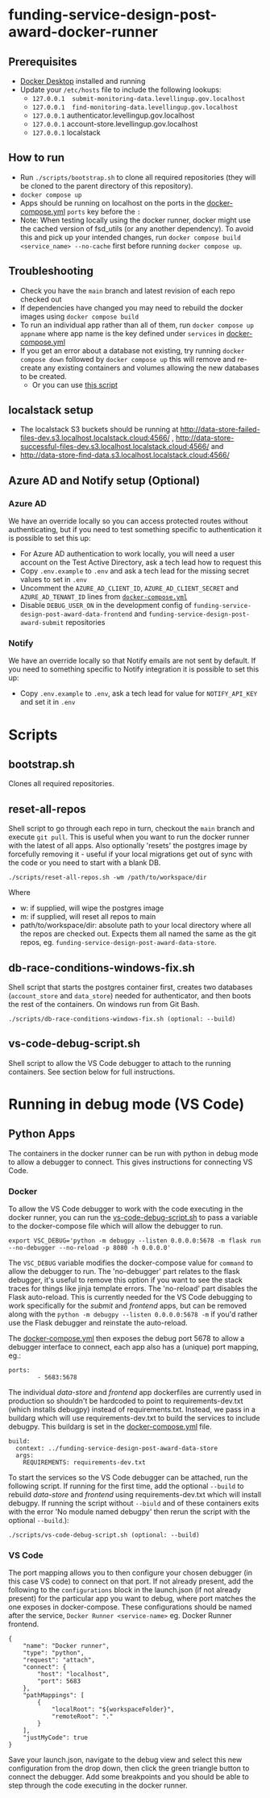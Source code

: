 # funding-service-design-post-award-docker-runner

## Prerequisites
*  [Docker Desktop](https://www.docker.com/products/docker-desktop/) installed and running
* Update your `/etc/hosts` file to include the following lookups:
  * `127.0.0.1  submit-monitoring-data.levellingup.gov.localhost`
  * `127.0.0.1  find-monitoring-data.levellingup.gov.localhost`
  * `127.0.0.1` authenticator.levellingup.gov.localhost
  * `127.0.0.1` account-store.levellingup.gov.localhost
  * `127.0.0.1` localstack

## How to run
* Run `./scripts/bootstrap.sh` to clone all required repositories (they will be cloned to the parent directory of this repository).
* `docker compose up`
* Apps should be running on localhost on the ports in the [docker-compose.yml](docker-compose.yml) `ports` key before the `:`
* Note: When testing locally using the docker runner, docker might use the cached version of fsd_utils (or any another dependency). To avoid this and pick up your intended changes, run `docker compose build <service_name> --no-cache` first before running `docker compose up`.

## Troubleshooting
* Check you have the `main` branch and latest revision of each repo checked out
* If dependencies have changed you may need to rebuild the docker images using `docker compose build`
* To run an individual app rather than all of them, run `docker compose up appname` where app name is the key defined under `services` in [docker-compose.yml](docker-compose.yml) 
* If you get an error about a database not existing, try running `docker compose down` followed by `docker compose up` this will remove and re-create any existing containers and volumes allowing the new databases to be created.
  * Or you can use [this script](#db-race-conditions-windows-fixsh)

## localstack setup
* The localstack S3 buckets should be running at http://data-store-failed-files-dev.s3.localhost.localstack.cloud:4566/ , http://data-store-successful-files-dev.s3.localhost.localstack.cloud:4566/ and
* http://data-store-find-data.s3.localhost.localstack.cloud:4566/

## Azure AD and Notify setup (Optional)

### Azure AD
We have an override locally so you can access protected routes without authenticating, but if you need to test something specific to authentication it is possible to set this up:
* For Azure AD authentication to work locally, you will need a user account on the Test Active Directory, ask a tech lead how to request this
* Copy `.env.example` to `.env` and ask a tech lead for the missing secret values to set in `.env`
* Uncomment the `AZURE_AD_CLIENT_ID`, `AZURE_AD_CLIENT_SECRET` and `AZURE_AD_TENANT_ID` lines from [`docker-compose.yml`](docker-compose.yml)
* Disable `DEBUG_USER_ON` in the development config of `funding-service-design-post-award-data-frontend` and `funding-service-design-post-award-submit` repositories

### Notify
We have an override locally so that Notify emails are not sent by default. If you need to something specific to Notify integration it is possible to set this up:
* Copy `.env.example` to `.env`, ask a tech lead for value for `NOTIFY_API_KEY` and set it in `.env`

# Scripts

## bootstrap.sh
Clones all required repositories.
## reset-all-repos
Shell script to go through each repo in turn, checkout the `main` branch and execute `git pull`. This is useful when you want to run the docker runner with the latest of all apps. Also optionally 'resets' the postgres image by forcefully removing it - useful if your local migrations get out of sync with the code or you need to start with a blank DB.

    ./scripts/reset-all-repos.sh -wm /path/to/workspace/dir

Where
- w: if supplied, will wipe the postgres image
- m: if supplied, will reset all repos to main
- path/to/workspace/dir: absolute path to your local directory where all the repos are checked out. Expects them all named the same as the git repos, eg. `funding-service-design-post-award-data-store`.

## db-race-conditions-windows-fix.sh
Shell script that starts the postgres container first, creates two databases (`account_store` and `data_store`) needed
for authenticator, and then boots the rest of the containers. On windows run from Git Bash.

    ./scripts/db-race-conditions-windows-fix.sh (optional: --build)

## vs-code-debug-script.sh
Shell script to allow the VS Code debugger to attach to the running containers. See section below for full instructions.

# Running in debug mode (VS Code)
## Python Apps
The containers in the docker runner can be run with python in debug mode to allow a debugger to connect. This gives instructions for connecting VS Code.

### Docker

To allow the VS Code debugger to work with the code executing in the docker runner, you can run the [vs-code-debug-script.sh](./scripts/vs-code-debug-script.sh) to pass a variable to the docker-compose file which will allow the debugger to run. 

    export VSC_DEBUG='python -m debugpy --listen 0.0.0.0:5678 -m flask run --no-debugger --no-reload -p 8080 -h 0.0.0.0'

The `VSC_DEBUG` variable modifies the docker-compose value for `command` to allow the debugger to run. The 'no-debugger' part relates to the flask debugger, it's useful to remove this option if you want to see the stack traces for things like jinja template errors. The 'no-reload' part disables the Flask auto-reload. This is currently needed for the VS Code debugging to work specifically for the *submit* and *frontend* apps, but can be removed along with the `python -m debugpy --listen 0.0.0.0:5678 -m` if you'd rather use the Flask debugger and reinstate the auto-reload.

The [docker-compose.yml](docker-compose.yml) then exposes the debug port 5678 to allow a debugger interface to connect, each app also has a (unique) port mapping, eg.:

    ports:
            - 5683:5678

The individual *data-store* and *frontend* app dockerfiles are currently used in production so shouldn't be hardcoded to point to requirements-dev.txt (which installs debugpy) instead of requirements.txt. Instead, we pass in a buildarg which will use requirements-dev.txt to build the services to include debugpy. This buildarg is set in the [docker-compose.yml](docker-compose.yml) file.

    build:
      context: ../funding-service-design-post-award-data-store
      args: 
        REQUIREMENTS: requirements-dev.txt

To start the services so the VS Code debugger can be attached, run the following script. If running for the first time, add the optional `--build` to rebuild *data-store* and *frontend* using requirements-dev.txt which will install debugpy. If running the script without `--biuld` and of these containers exits with the error 'No module named debugpy' then rerun the script with the optional `--build`.):

    ./scripts/vs-code-debug-script.sh (optional: --build)

### VS Code

The port mapping allows you to then configure your chosen debugger (in this case VS code) to connect on that port. If not already present, add the following to the `configurations` block in the launch.json (if not already present) for the particular app you want to debug, where port matches the one exposes in docker-compose. These configurations should be named after the service, `Docker Runner <service-name>` eg. Docker Runner frontend.


    {
        "name": "Docker runner",
        "type": "python",
        "request": "attach",
        "connect": {
            "host": "localhost",
            "port": 5683
        },
        "pathMappings": [
            {
                "localRoot": "${workspaceFolder}",
                "remoteRoot": "."
            }
        ],
        "justMyCode": true
    }

Save your launch.json, navigate to the debug view and select this new configuration from the drop down, then click the green triangle button to connect the debugger. Add some breakpoints and you should be able to step through the code executing in the docker runner.
